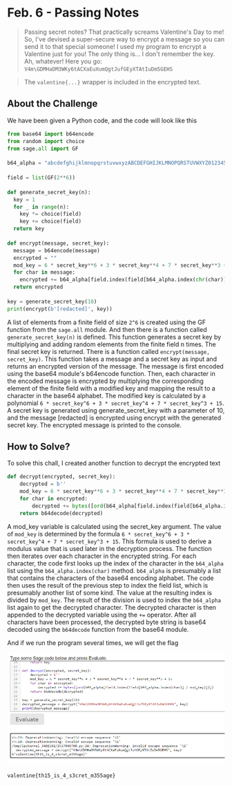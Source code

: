 # Feb. 6 - Passing Notes
> Passing secret notes? That practically screams Valentine's Day to me! So, I've devised a super-secure way to encrypt a message so you can send it to that special someone! I used my program to encrypt a Valentine just for you! The only thing is... I don't remember the key. Ah, whatever! Here you go: `V4m\GDMHaDM3WKy6tACXaEuXumQgtJufGEyXTAtIuDm5GEHS`

> The `valentine{...}` wrapper is included in the encrypted text.

## About the Challenge
We have been given a Python code, and the code will look like this
```python
from base64 import b64encode
from random import choice
from sage.all import GF

b64_alpha = "abcdefghijklmnopqrstuvwxyzABCDEFGHIJKLMNOPQRSTUVWXYZ0123456789\\="

field = list(GF(2**6))

def generate_secret_key(n):
  key = 1
  for _ in range(n):
    key *= choice(field)
    key += choice(field)
  return key

def encrypt(message, secret_key):
  message = b64encode(message)
  encrypted = ""
  mod_key = 6 * secret_key**6 + 3 * secret_key**4 + 7 * secret_key**3 + 15
  for char in message:
    encrypted += b64_alpha[field.index(field[b64_alpha.index(chr(char))] * mod_key)]
  return encrypted

key = generate_secret_key(10)
print(encrypt(b'[redacted]', key))
```

A list of elements from a finite field of size `2^6` is created using the GF function from the `sage.all` module. And then there is a function called `generate_secret_key(n)` is defined. This function generates a secret key by multiplying and adding random elements from the finite field n times. The final secret key is returned. There is a function called `encrypt(message, secret_key)`. This function takes a message and a secret key as input and returns an encrypted version of the message. The message is first encoded using the base64 module's b64encode function. Then, each character in the encoded message is encrypted by multiplying the corresponding element of the finite field with a modified key and mapping the result to a character in the base64 alphabet. The modified key is calculated by a polynomial `6 * secret_key^6 + 3 * secret_key^4 + 7 * secret_key^3 + 15`. A secret key is generated using generate_secret_key with a parameter of 10, and the message [redacted] is encrypted using encrypt with the generated secret key. The encrypted message is printed to the console.

## How to Solve?
To solve this chall, I created another function to decrypt the encrypted text
```python
def decrypt(encrypted, secret_key):
    decrypted = b''
    mod_key = 6 * secret_key**6 + 3 * secret_key**4 + 7 * secret_key**3 + 15
    for char in encrypted:
        decrypted += bytes([ord(b64_alpha[field.index(field[b64_alpha.index(char)] / mod_key)])])
    return b64decode(decrypted)
```

A mod_key variable is calculated using the secret_key argument. The value of `mod_key` is determined by the formula `6 * secret_key^6 + 3 * secret_key^4 + 7 * secret_key^3 + 15`. This formula is used to derive a modulus value that is used later in the decryption process. The function then iterates over each character in the encrypted string. For each character, the code first looks up the index of the character in the `b64_alpha` list using the `b64_alpha.index(char)` method. `b64_alpha` is presumably a list that contains the characters of the base64 encoding alphabet. The code then uses the result of the previous step to index the field list, which is presumably another list of some kind. The value at the resulting index is divided by `mod_key`. The result of the division is used to index the `b64_alpha` list again to get the decrypted character. The decrypted character is then appended to the decrypted variable using the `+=` operator. After all characters have been processed, the decrypted byte string is base64 decoded using the `b64decode` function from the base64 module.

And if we run the program several times, we will get the flag

![flag](images/flag.png)

```
valentine{th15_is_4_s3cret_m355age}
```
